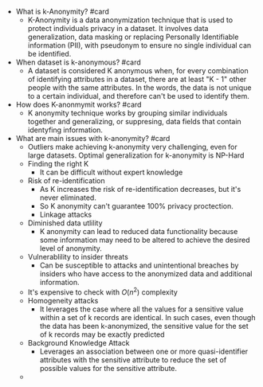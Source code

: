 - What is k-Anonymity? #card
	- K-Anonymity is a data anonymization technique that is used to protect individuals privacy in a dataset. It involves data generalization, data masking or replacing Personally Identifiable information (PII), with pseudonym to ensure no single individual can be identified.
- When dataset is k-anonymous? #card
	- A dataset is considered K anonymous when, for every combination of identifying attributes in a dataset, there are at least "K - 1" other people with the same attributes. In the words, the data is not unique to a certain individual, and therefore can't be used to identify them.
- How does K-anonmymit works? #card
	- K anonymity technique works by grouping similar individuals together and generalizing, or suppresing, data fields that contain identyfing information.
- What are main issues with k-anonymity? #card
	- Outliers make achieving k-anonymity very challenging, even for large datasets. Optimal generalization for k-anonymity is NP-Hard
	- Finding the right K
		- It can be difficult without expert knowledge
	- Risk of re-identification
		- As K increases the risk of re-identification decreases, but it's never eliminated.
		- So K anonymity can't guarantee 100% privacy proctection.
		- Linkage attacks
	- Diminished data utlility
		- K anonymity can lead to reduced data functionality because some information may need to be altered to achieve the desired level of anonymity.
	- Vulnerablility to insider threats
		- Can be susceptible to attacks and unintentional breaches by insiders who have access to the anonymized data and additional information.
	- It's expensive to check with ${O(n^2)}$ complexity
	- Homogeneity attacks
		- It leverages the case where all the values for a sensitive value within a set of k records are identical. In such cases, even though the data has been k-anonymized, the sensitive value for the set of k records may be exactly predicted
	- Background Knowledge Attack
		- Leverages an association between one or more quasi-identifier attributes with the sensitive attribute to reduce the set of possible values for the sensitive attribute.
	-